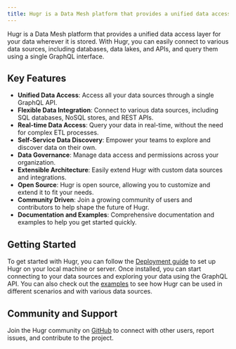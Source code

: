 ```yaml
---
title: Hugr is a Data Mesh platform that provides a unified data access layer for your data wherever it is stored.
---
```


Hugr is a Data Mesh platform that provides a unified data access layer for your data wherever it is stored. With Hugr, you can easily connect to various data sources, including databases, data lakes, and APIs, and query them using a single GraphQL interface.

## Key Features

- **Unified Data Access**: Access all your data sources through a single GraphQL API.
- **Flexible Data Integration**: Connect to various data sources, including SQL databases, NoSQL stores, and REST APIs.
- **Real-time Data Access**: Query your data in real-time, without the need for complex ETL processes.
- **Self-Service Data Discovery**: Empower your teams to explore and discover data on their own.
- **Data Governance**: Manage data access and permissions across your organization.
- **Extensible Architecture**: Easily extend Hugr with custom data sources and integrations.
- **Open Source**: Hugr is open source, allowing you to customize and extend it to fit your needs.
- **Community Driven**: Join a growing community of users and contributors to help shape the future of Hugr.
- **Documentation and Examples**: Comprehensive documentation and examples to help you get started quickly.

## Getting Started

To get started with Hugr, you can follow the [Deployment guide](https://hugr-lab.github.io/hugr/docs/deployment) to set up Hugr on your local machine or server. Once installed, you can start connecting to your data sources and exploring your data using the GraphQL API.
You can also check out the [examples](https://hugr-lab.github.io/hugr/docs/examples) to see how Hugr can be used in different scenarios and with various data sources.

## Community and Support

Join the Hugr community on [GitHub](https://github.com/hugr-lab/hugr) to connect with other users, report issues, and contribute to the project.
